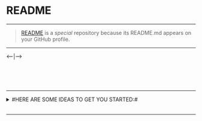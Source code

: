 # README

---  
>[README](https://raw.githubusercontent.com/Artnoc1/artnoc1/0_main_0/README.md) is a _special_ repository because its README.md appears on your GitHub profile.

---  
<!--1--><--|--><!--2--><br><!--2--><!--3--><!--3--><!--4--><br><!--4--><!--5--><!--5--><!--6--><br><!--6--><!--7--><!--7--><!--8--><br><!--8--><!--9--><!--9--><!--0--><br><!--0-->

---  
<details markdown='1'><summary>
#HERE ARE SOME IDEAS TO GET YOU STARTED:#</summary><br>
<details markdown='1'><summary>
\	`CURRENTLY WORKING ON:`	\</summary><br>
\#####1\. . . .\. . . .\. . . .\. . . .<br><br>
\#####2\. . . .\. . . .\. . . .\. . . .<br><br>
\#####3\. . . .\. . . .\. . . .\. . . .<br><br>
\#####4\. . . .\. . . .\. . . .\. . . .<br><br>
</details><br><!----><!---->
<details markdown='1'><summary>
\	CURRENTLY LEARNING:	\</summary><br>
\####\1\. . . .\. . . .\. . . .\. . . .<br><br>
\####\2\. . . .\. . . .\. . . .\. . . .<br><br>
\####\3\. . . .\. . . .\. . . .\. . . .<br><br>
\####\4\. . . .\. . . .\. . . .\. . . .<br><br>
</details><br><!----><!---->
<details markdown='1'><summary>
\	LOOKING TO COLLABORATE ON:	\</summary><br>
\####\1\. . . .\. . . .\. . . .\. . . .<br><br>
\####\2\. . . .\. . . .\. . . .\. . . .<br><br>
\####\3\. . . .\. . . .\. . . .\. . . .<br><br>
\####\4\. . . .\. . . .\. . . .\. . . .<br><br>
</details><br><!----><!---->
	<details markdown='1'><summary>
\	LOOKING FOR HELP WITH:	\</summary><br>
\####\1\. . . .\. . . .\. . . .\. . . .<br><br>
\####\2\. . . .\. . . .\. . . .\. . . .<br><br>
\####\3\. . . .\. . . .\. . . .\. . . .<br><br>
\####\4\. . . .\. . . .\. . . .\. . . .<br><br>
	</details><br><!----><!---->
	<details markdown='1'><summary>
\	ASK ME ABOUT:	\</summary><br>
\####\1\. . . .\. . . .\. . . .\. . . .<br><br>
\####\2\. . . .\. . . .\. . . .\. . . .<br><br>
\####\3\. . . .\. . . .\. . . .\. . . .<br><br>
\####\4\. . . .\. . . .\. . . .\. . . .<br><br>
	</details><br><!----><!---->
	<details markdown='1'><summary>
\	HOW TO REACH ME:	\</summary><br>
\####\1\. . . .\. . . .\. . . .\. . . .<br><br>
\####\2\. . . .\. . . .\. . . .\. . . .<br><br>
\####\3\. . . .\. . . .\. . . .\. . . .<br><br>
\####\4\. . . .\. . . .\. . . .\. . . .<br><br>
	</details><br><!----><!---->  
	<details markdown='1'><summary>
\	PRONOUNS:	\</summary><br>
\####\1\. . . .\. . . .\. . . .\. . . .<br><br>
\####\2\. . . .\. . . .\. . . .\. . . .<br><br>
\####\3\. . . .\. . . .\. . . .\. . . .<br><br>
\####\4\. . . .\. . . .\. . . .\. . . .<br><br>
	</details><br><!----><!---->
	<details markdown='1'><summary>
\	FUN FACT:	\</summary><br>
\####\1\. . . .\. . . .\. . . .\. . . .<br><br>
\####\2\. . . .\. . . .\. . . .\. . . .<br><br>
\####\3\. . . .\. . . .\. . . .\. . . .<br><br>
\####\4\. . . .\. . . .\. . . .\. . . .<br><br>
	</details><br><!----><!---->
</details><br><!--	FOOTER	--><!--	/FOOTER	-->

---
